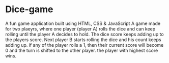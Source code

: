 # Dice-game
A fun game application built using HTML, CSS &amp; JavaScript
A game made for two plaeyrs, where one player (player A) rolls the dice and can keep rolling until the player A decides to hold. The dice score keeps adding up to the players score. Next player B starts rolling the dice and his count keeps adding up. if any of the player rolls a 1, then their current score will become 0 and the turn is shifted to the other player. the player with highest score wins.
